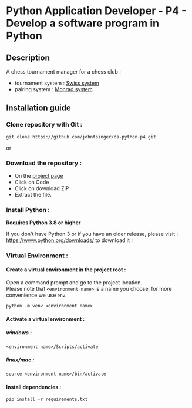 # Python Application Developer - P4 - Develop a software program in Python

## Description

A chess tournament manager for a chess club :
- tournament system : [Swiss system](https://en.wikipedia.org/wiki/Swiss-system_tournament)
- pairing system : [Monrad system](https://en.wikipedia.org/wiki/Swiss-system_tournament#Monrad_system)

## Installation guide

### Clone repository with Git :

    git clone https://github.com/johntsinger/da-python-p4.git
    
or

### Download the repository :

- On the [project page](https://github.com/johntsinger/da-python-p4)
- Click on Code
- Click on download ZIP
- Extract the file.

### Install Python :

**Requires Python 3.8 or higher**

If you don't have Python 3 or if you have an older release, please visit : https://www.python.org/downloads/ to download it !

### Virtual Environment :

#### Create a virtual environment in the project root :

Open a command prompt and go to the project location.\
Please note that `<environment name>` is a name you choose, for more convenience we use `env`.

    python -m venv <environment name>

#### Activate a virtual environment :

##### windows :

    <environment name>/Scripts/activate
    
##### linux/mac :

    source <environment name>/bin/activate
    
#### Install dependencies :

    pip install -r requirements.txt
    
